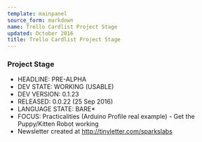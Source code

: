 ```yaml
---
template: mainpanel
source_form: markdown
name: Trello Cardlist Project Stage
updated: October 2016
title: Trello Cardlist Project Stage
---
```

### Project Stage

* HEADLINE: PRE-ALPHA
* DEV STATE: WORKING (USABLE)
* DEV VERSION: 0.1.23
* RELEASED: 0.0.22 (25 Sep 2016)
* LANGUAGE STATE: BARE*
* FOCUS: Practicalities (Arduino Profile real example) - Get the Puppy/Kitten Robot working
* Newsletter created at http://tinyletter.com/sparkslabs
